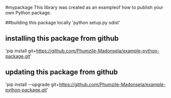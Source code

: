 #mypackage
This library was created as an exampleof how to publish your own Python package.

##building this package locally
'python setup.py sdist'

## installing this package from github
'pip install git+https://github.com/Phumzile-Madonsela/example-python-package.git'

## updating this package from github
'pip install --upgrade git+https://github.com/Phumzile-Madonsela/example-python-package.git'
